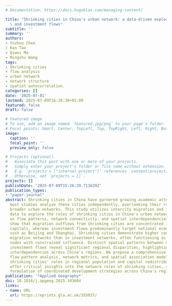 ```yaml
---
# Documentation: https://docs.hugoblox.com/managing-content/

title: "Shrinking cities in China's urban network: a data-driven exploration of migration\
  \ and investment flows"
subtitle: ''
summary: ''
authors:
- Yuzhou Chen
- Ran Tao
- Qiwei Ma
- Mingshu Wang
tags:
- Shrinking cities
- flow analysis
- urban network
- network structure
- spatial autocorrelation.
categories: []
date: '2025-07-01'
lastmod: 2025-07-09T16:26:30+01:00
featured: false
draft: false

# Featured image
# To use, add an image named `featured.jpg/png` to your page's folder.
# Focal points: Smart, Center, TopLeft, Top, TopRight, Left, Right, BottomLeft, Bottom, BottomRight.
image:
  caption: ''
  focal_point: ''
  preview_only: false

# Projects (optional).
#   Associate this post with one or more of your projects.
#   Simply enter your project's folder or file name without extension.
#   E.g. `projects = ["internal-project"]` references `content/project/deep-learning/index.md`.
#   Otherwise, set `projects = []`.
projects: []
publishDate: '2025-07-09T15:26:29.711639Z'
publication_types:
- "paper-journal"
abstract: Shrinking cities in China have garnered growing academic attention. However,
  most studies analyze these cities independently, overlooking their roles within
  broader urban networks. This study utilizes intercity migration and investment flow
  data to explore the roles of shrinking cities in China's urban network, focusing
  on flow patterns, network connectivity, and spatial interdependencies. The results
  show that migration outflows from shrinking cities are concentrated in provincial
  capitals, whereas investment flows predominantly target national economic centers
  such as Beijing and Shanghai. Shrinking cities demonstrate higher connectivity in
  migration networks than in investment networks, often functioning as peripheral
  nodes with constrained influence. Distinct spatial patterns between migration and
  investment flows reveal significant regional disparities, highlighting uneven economic
  interdependencies across China's regions. We propose a comprehensive framework integrating
  flow pattern analysis, network metrics, and spatial association modeling to assess
  shrinking cities' roles in regional population and capital redistribution. The findings
  offer critical insights into the network roles of shrinking cities, supporting the
  formulation of coordinated development strategies across China's regions.
publication: '*Applied Geography*'
doi: 10.1016/j.apgeog.2025.103664
links:
- name: URL
  url: https://eprints.gla.ac.uk/355037/
---
```

